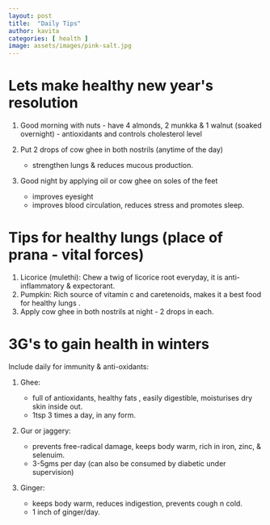 ```yaml
---
layout: post
title:  "Daily Tips"
author: kavita
categories: [ health ]
image: assets/images/pink-salt.jpg
---
```


# Lets make healthy new year's resolution
1. Good morning with nuts
       - have 4 almonds, 2 munkka & 1 walnut (soaked overnight) 
       - antioxidants and controls cholesterol level

2. Put 2 drops of cow ghee in both nostrils (anytime of the day)
      - strengthen lungs & reduces mucous production.

3. Good night by applying oil or cow ghee on soles of the feet  
     - improves eyesight
     - improves blood circulation, reduces stress and promotes sleep.


# Tips for healthy lungs (place of prana - vital forces) 
1. Licorice (mulethi):  Chew a twig of licorice root everyday, it is anti-inflammatory & expectorant.
2. Pumpkin: Rich source of vitamin c and caretenoids,  makes it a best food for healthy lungs .
3. Apply cow ghee  in both nostrils at night - 2 drops in each. 

# 3G's  to gain health in  winters
Include daily for immunity & anti-oxidants: 
1. Ghee: 
    - full of antioxidants, healthy fats , easily digestible,  moisturises dry skin inside out.
    - 1tsp 3 times a day, in any form.

2. Gur or jaggery: 
    - prevents free-radical damage, keeps body warm, rich in iron, zinc, & selenuim.
    - 3-5gms per day (can also be consumed by diabetic under supervision) 

3. Ginger: 
    - keeps body warm, reduces indigestion, prevents cough n cold. 
    - 1 inch of ginger/day.
